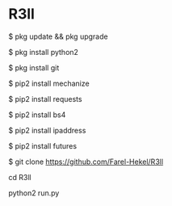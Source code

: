 # R3ll

$ pkg update && pkg upgrade 

$ pkg install python2 

$ pkg install git 

$ pip2 install mechanize 

$ pip2 install requests 

$ pip2 install bs4 

$ pip2 install ipaddress 

$ pip2 install futures

$ git clone https://github.com/Farel-Hekel/R3ll

cd R3ll

python2 run.py

